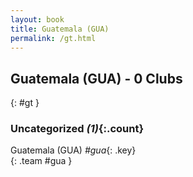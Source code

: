 ```yaml
---
layout: book
title: Guatemala (GUA)
permalink: /gt.html
---
```


## Guatemala (GUA) - 0 Clubs
{: #gt }









### Uncategorized _(1)_{:.count}

Guatemala  (GUA)  _#gua_{: .key} <br>
{: .team #gua }


 
